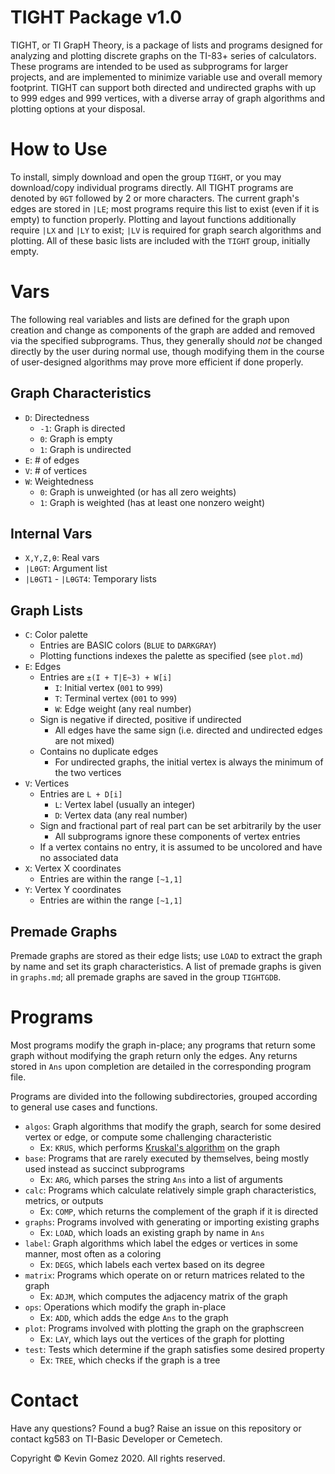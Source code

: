 # TIGHT Package v1.0
TIGHT, or TI GrapH Theory, is a package of lists and programs designed for analyzing and plotting discrete graphs on the TI-83+ series of calculators. These programs are intended to be used as subprograms for larger projects, and are implemented to minimize variable use and overall memory footprint. TIGHT can support both directed and undirected graphs with up to 999 edges and 999 vertices, with a diverse array of graph algorithms and plotting options at your disposal.

# How to Use

To install, simply download and open the group `TIGHT`, or you may download/copy individual programs directly. All TIGHT programs are denoted by `θGT` followed by 2 or more characters. The current graph's edges are stored in `|LE`; most programs require this list to exist (even if it is empty) to function properly. Plotting and layout functions additionally require `|LX` and `|LY` to exist; `|LV` is required for graph search algorithms and plotting. All of these basic lists are included with the `TIGHT` group, initially empty.

# Vars
The following real variables and lists are defined for the graph upon creation and change as components of the graph are added and removed via the specified subprograms. Thus, they generally should _not_ be changed directly by the user during normal use, though modifying them in the course of user-designed algorithms may prove more efficient if done properly.

## Graph Characteristics
* `D`: Directedness
	* `-1`: Graph is directed
	* `0`: Graph is empty
	* `1`: Graph is undirected
* `E`: # of edges
* `V`: # of vertices
* `W`: Weightedness
	* `0`: Graph is unweighted (or has all zero weights)
	* `1`: Graph is weighted (has at least one nonzero weight)

## Internal Vars
* `X,Y,Z,θ`: Real vars
* `|LθGT`: Argument list
* `|LθGT1` - `|LθGT4`: Temporary lists

## Graph Lists
*	`C`: Color palette
	* Entries are BASIC colors (`BLUE` to `DARKGRAY`)
	* Plotting functions indexes the palette as specified (see `plot.md`)
* `E`: Edges
	* Entries are `±(I + T|E~3) + W[i]`
		* `I`: Initial vertex (`001` to `999`)
		* `T`: Terminal vertex (`001` to `999`)
		* `W`: Edge weight (any real number)
	* Sign is negative if directed, positive if undirected
		* All edges have the same sign (i.e. directed and undirected edges are not mixed)
	* Contains no duplicate edges
		* For undirected graphs, the initial vertex is always the minimum of the two vertices
* `V`: Vertices
	* Entries are `L + D[i]`
		* `L`: Vertex label (usually an integer)
		* `D`: Vertex data (any real number)
	* Sign and fractional part of real part can be set arbitrarily by the user
		* All subprograms ignore these components of vertex entries
	* If a vertex contains no entry, it is assumed to be uncolored and have no associated data
* `X`: Vertex X coordinates
	* Entries are within the range `[~1,1]`
* `Y`: Vertex Y coordinates
	* Entries are within the range `[~1,1]`

## Premade Graphs
Premade graphs are stored as their edge lists; use `LOAD` to extract the graph by name and set its graph characteristics.
A list of premade graphs is given in `graphs.md`; all premade graphs are saved in the group `TIGHTGDB`.

# Programs
Most programs modify the graph in-place; any programs that return some graph without modifying the graph return only the edges.
Any returns stored in `Ans` upon completion are detailed in the corresponding program file.

Programs are divided into the following subdirectories, grouped according to general use cases and functions.
* `algos`: Graph algorithms that modify the graph, search for some desired vertex or edge, or compute some challenging characteristic
	* Ex: `KRUS`, which performs [Kruskal's algorithm](https://en.wikipedia.org/wiki/Kruskal%27s_algorithm) on the graph
* `base`: Programs that are rarely executed by themselves, being mostly used instead as succinct subprograms
	* Ex: `ARG`, which parses the string `Ans` into a list of arguments
* `calc`: Programs which calculate relatively simple graph characteristics, metrics, or outputs
	* Ex: `COMP`, which returns the complement of the graph if it is directed
* `graphs`: Programs involved with generating or importing existing graphs
	* Ex: `LOAD`, which loads an existing graph by name in `Ans`
* `label`: Graph algorithms which label the edges or vertices in some manner, most often as a coloring
	* Ex: `DEGS`, which labels each vertex based on its degree
* `matrix`: Programs which operate on or return matrices related to the graph
	* Ex: `ADJM`, which computes the adjacency matrix of the graph
* `ops`: Operations which modify the graph in-place
	* Ex: `ADD`, which adds the edge `Ans` to the graph
* `plot`: Programs involved with plotting the graph on the graphscreen
	* Ex: `LAY`, which lays out the vertices of the graph for plotting
* `test`: Tests which determine if the graph satisfies some desired property
	* Ex: `TREE`, which checks if the graph is a tree

# Contact
Have any questions? Found a bug?
Raise an issue on this repository or contact kg583 on TI-Basic Developer or Cemetech.

Copyright © Kevin Gomez 2020. All rights reserved.
